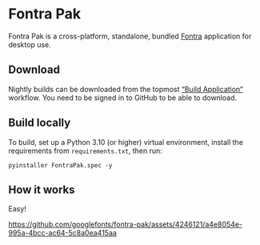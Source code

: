 # Fontra Pak

Fontra Pak is a cross-platform, standalone, bundled [Fontra](https://github.com/googlefonts/fontra) application for desktop use.

## Download

Nightly builds can be downloaded from the topmost [“Build Application”](https://github.com/googlefonts/fontra-pak/actions) workflow. You need to be signed in to GitHub to be able to download.

## Build locally

To build, set up a Python 3.10 (or higher) virtual environment, install the requirements from `requirements.txt`, then run:

    pyinstaller FontraPak.spec -y

## How it works

Easy!

https://github.com/googlefonts/fontra-pak/assets/4246121/a4e8054e-995a-4bcc-ac64-5c8a0ea415aa
